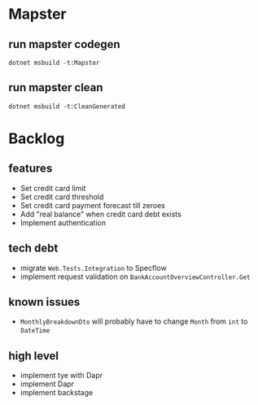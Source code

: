 # Mapster
## run mapster codegen
`dotnet msbuild -t:Mapster`

## run mapster clean
`dotnet msbuild -t:CleanGenerated`

# Backlog
## features
- Set credit card limit
- Set credit card threshold
- Set credit card payment forecast till zeroes
- Add "real balance" when credit card debt exists
- Implement authentication

## tech debt
- migrate `Web.Tests.Integration` to Specflow
- implement request validation on `BankAccountOverviewController.Get`

## known issues
- `MonthlyBreakdownDto` will probably have to change `Month` from `int` to `DateTime`

## high level
- implement tye with Dapr
- implement Dapr
- implement backstage
